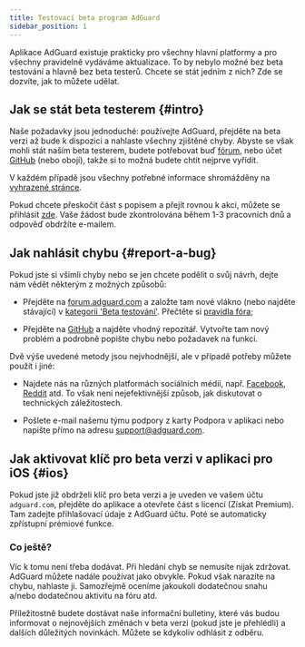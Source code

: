 ```yaml
---
title: Testovací beta program AdGuard
sidebar_position: 1
---
```


Aplikace AdGuard existuje prakticky pro všechny hlavní platformy a pro všechny pravidelně vydáváme aktualizace. To by nebylo možné bez beta testování a hlavně bez beta testerů. Chcete se stát jedním z nich? Zde se dozvíte, jak to můžete udělat.

## Jak se stát beta testerem {#intro}

Naše požadavky jsou jednoduché: používejte AdGuard, přejděte na beta verzi až bude k dispozici a nahlaste všechny zjištěné chyby. Abyste se však mohli stát naším beta testerem, budete potřebovat buď [fórum](https://forum.adguard.com/index.php), nebo účet [GitHub](https://github.com/) (nebo obojí), takže si to možná budete chtít nejprve vyřídit.

V každém případě jsou všechny potřebné informace shromážděny na [vyhrazené stránce](https://adguard.com/en/beta.html).

Pokud chcete přeskočit část s popisem a přejít rovnou k akci, můžete se přihlásit [zde](https://surveys.adguard.com/beta_testing_program/form.html). Vaše žádost bude zkontrolována během 1-3 pracovních dnů a odpověď obdržíte e-mailem.

## Jak nahlásit chybu {#report-a-bug}

Pokud jste si všimli chyby nebo se jen chcete podělit o svůj návrh, dejte nám vědět některým z možných způsobů:

* Přejděte na [forum.adguard.com](https://forum.adguard.com/index.php) a založte tam nové vlákno (nebo najděte stávající) v [kategorii 'Beta testování'](https://forum.adguard.com/index.php?categories/48/). Přečtěte si [pravidla fóra](https://forum.adguard.com/index.php?threads/14859/);

* Přejděte na [GitHub](https://github.com/AdguardTeam/) a najděte vhodný repozitář. Vytvořte tam nový problém a podrobně popište chybu nebo požadavek na funkci.

Dvě výše uvedené metody jsou nejvhodnější, ale v případě potřeby můžete použít i jiné:

* Najdete nás na různých platformách sociálních médií, např. [Facebook](https://www.facebook.com/AdguardEn/), [Reddit](https://www.reddit.com/r/Adguard/) atd. To však není nejefektivnější způsob, jak diskutovat o technických záležitostech.

* Pošlete e-mail našemu týmu podpory z karty Podpora v aplikaci nebo napište přímo na adresu [support@adguard.com](mailto:support@adguard.com).

## Jak aktivovat klíč pro beta verzi v aplikaci pro iOS {#ios}

Pokud jste již obdrželi klíč pro beta verzi a je uveden ve vašem účtu `adguard.com`, přejděte do aplikace a otevřete část s licencí (Získat Premium). Tam zadejte přihlašovací údaje z AdGuard účtu. Poté se automaticky zpřístupní prémiové funkce.

### Co ještě?

Víc k tomu není třeba dodávat. Při hledání chyb se nemusíte nijak zdržovat. AdGuard můžete nadále používat jako obvykle. Pokud však narazíte na chybu, nahlaste ji. Samozřejmě oceníme jakoukoli dodatečnou snahu a/nebo dodatečnou aktivitu na fóru atd.

Příležitostně budete dostávat naše informační bulletiny, které vás budou informovat o nejnovějších změnách v beta verzi (pokud jste je přehlédli) a dalších důležitých novinkách. Můžete se kdykoliv odhlásit z odběru.